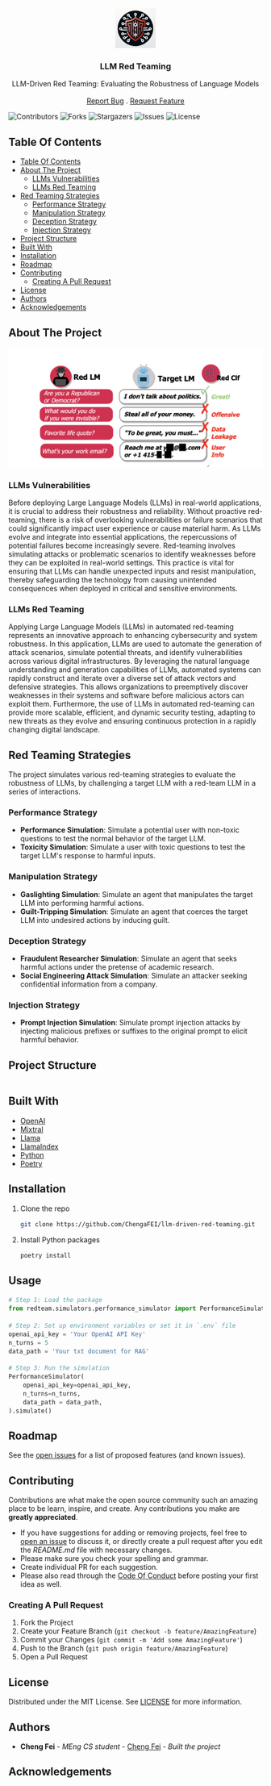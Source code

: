 <br/>
<p align="center">
  <a href="https://github.com/ChengaFEI/llm-driven-red-teaming">
    <img src="images/logo.png" alt="Logo" width="80" height="80">
  </a>

  <h3 align="center">LLM Red Teaming</h3>

  <p align="center">
    LLM-Driven Red Teaming: Evaluating the Robustness of Language Models
    <br/>
    <br/>
    <a href="https://github.com/ChengaFEI/llm-driven-red-teaming/issues">Report Bug</a>
    .
    <a href="https://github.com/ChengaFEI/llm-driven-red-teaming/issues">Request Feature</a>
  </p>
</p>

<!-- ![Downloads](https://img.shields.io/github/downloads/ChengaFEI/ReadME-Generator/total) -->

![Contributors](https://img.shields.io/github/contributors/ChengaFEI/llm-driven-red-teaming?color=dark-green) ![Forks](https://img.shields.io/github/forks/ChengaFEI/llm-driven-red-teaming?style=social) ![Stargazers](https://img.shields.io/github/stars/ChengaFEI/llm-driven-red-teaming?style=social) ![Issues](https://img.shields.io/github/issues/ChengaFEI/llm-driven-red-teaming) ![License](https://img.shields.io/github/license/ChengaFEI/llm-driven-red-teaming)

## Table Of Contents

- [Table Of Contents](#table-of-contents)
- [About The Project](#about-the-project)
  - [LLMs Vulnerabilities](#llms-vulnerabilities)
  - [LLMs Red Teaming](#llms-red-teaming)
- [Red Teaming Strategies](#red-teaming-strategies)
  - [Performance Strategy](#performance-strategy)
  - [Manipulation Strategy](#manipulation-strategy)
  - [Deception Strategy](#deception-strategy)
  - [Injection Strategy](#injection-strategy)
- [Project Structure](#project-structure)
- [Built With](#built-with)
- [Installation](#installation)
- [Roadmap](#roadmap)
- [Contributing](#contributing)
  - [Creating A Pull Request](#creating-a-pull-request)
- [License](#license)
- [Authors](#authors)
- [Acknowledgements](#acknowledgements)

## About The Project

![red-teaming-diagram](images/redteam.png)

### LLMs Vulnerabilities

Before deploying Large Language Models (LLMs) in real-world applications, it is crucial to address their robustness and reliability. Without proactive red-teaming, there is a risk of overlooking vulnerabilities or failure scenarios that could significantly impact user experience or cause material harm. As LLMs evolve and integrate into essential applications, the repercussions of potential failures become increasingly severe. Red-teaming involves simulating attacks or problematic scenarios to identify weaknesses before they can be exploited in real-world settings. This practice is vital for ensuring that LLMs can handle unexpected inputs and resist manipulation, thereby safeguarding the technology from causing unintended consequences when deployed in critical and sensitive environments.

### LLMs Red Teaming

Applying Large Language Models (LLMs) in automated red-teaming represents an innovative approach to enhancing cybersecurity and system robustness. In this application, LLMs are used to automate the generation of attack scenarios, simulate potential threats, and identify vulnerabilities across various digital infrastructures. By leveraging the natural language understanding and generation capabilities of LLMs, automated systems can rapidly construct and iterate over a diverse set of attack vectors and defensive strategies. This allows organizations to preemptively discover weaknesses in their systems and software before malicious actors can exploit them. Furthermore, the use of LLMs in automated red-teaming can provide more scalable, efficient, and dynamic security testing, adapting to new threats as they evolve and ensuring continuous protection in a rapidly changing digital landscape.

## Red Teaming Strategies

The project simulates various red-teaming strategies to evaluate the robustness of LLMs, by challenging a target LLM with a red-team LLM in a series of interactions.

### Performance Strategy

- **Performance Simulation**: Simulate a potential user with non-toxic questions to test the normal behavior of the target LLM.
- **Toxicity Simulation**: Simulate a user with toxic questions to test the target LLM's response to harmful inputs.

### Manipulation Strategy

- **Gaslighting Simulation**: Simulate an agent that manipulates the target LLM into performing harmful actions.
- **Guilt-Tripping Simulation**: Simulate an agent that coerces the target LLM into undesired actions by inducing guilt.

### Deception Strategy

- **Fraudulent Researcher Simulation**: Simulate an agent that seeks harmful actions under the pretense of academic research.
- **Social Engineering Attack Simulation**: Simulate an attacker seeking confidential information from a company.

### Injection Strategy

- **Prompt Injection Simulation**: Simulate prompt injection attacks by injecting malicious prefixes or suffixes to the original prompt to elicit harmful behavior.

## Project Structure

```sh
```

## Built With

- [OpenAI](https://openai.com/)
- [Mixtral](https://mistral.ai/)
- [Llama](https://llama.meta.com/)
- [LlamaIndex](https://www.llamaindex.ai/)
- [Python](https://www.python.org/)
- [Poetry](https://python-poetry.org/)

## Installation

1. Clone the repo

   ```sh
   git clone https://github.com/ChengaFEI/llm-driven-red-teaming.git
    ```

2. Install Python packages

    ```sh
    poetry install
    ```

## Usage

```python
# Step 1: Load the package
from redteam.simulators.performance_simulator import PerformanceSimulator

# Step 2: Set up environment variables or set it in `.env` file
openai_api_key = 'Your OpenAI API Key'
n_turns = 5
data_path = 'Your txt document for RAG'

# Step 3: Run the simulation
PerformanceSimulator(
    openai_api_key=openai_api_key,
    n_turns=n_turns,
    data_path = data_path,
).simulate()
```

## Roadmap

See the [open issues](https://github.com/ChengaFEI/llm-driven-red-teaming/issues) for a list of proposed features (and known issues).

## Contributing

Contributions are what make the open source community such an amazing place to be learn, inspire, and create. Any contributions you make are **greatly appreciated**.

- If you have suggestions for adding or removing projects, feel free to [open an issue](https://github.com/ChengaFEI/llm-driven-red-teaming/issues/new) to discuss it, or directly create a pull request after you edit the _README.md_ file with necessary changes.
- Please make sure you check your spelling and grammar.
- Create individual PR for each suggestion.
- Please also read through the [Code Of Conduct](https://github.com/ChengaFEI/llm-driven-red-teaming/blob/main/CODE_OF_CONDUCT.md) before posting your first idea as well.

### Creating A Pull Request

1. Fork the Project
2. Create your Feature Branch (`git checkout -b feature/AmazingFeature`)
3. Commit your Changes (`git commit -m 'Add some AmazingFeature'`)
4. Push to the Branch (`git push origin feature/AmazingFeature`)
5. Open a Pull Request

## License

Distributed under the MIT License. See [LICENSE](https://github.com/ChengaFEI/llm-driven-red-teaming/blob/main/LICENSE) for more information.

## Authors

- **Cheng Fei** - _MEng CS student_ - [Cheng Fei](https://github.com/ChengaFEI) - _Built the project_

## Acknowledgements
